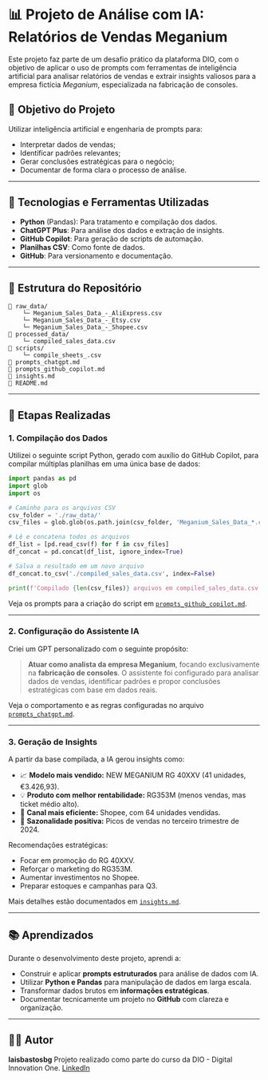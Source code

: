 # 📊 Projeto de Análise com IA: Relatórios de Vendas Meganium

Este projeto faz parte de um desafio prático da plataforma DIO, com o objetivo de aplicar o uso de prompts com ferramentas de inteligência artificial para analisar relatórios de vendas e extrair insights valiosos para a empresa fictícia *Meganium*, especializada na fabricação de consoles.

## 🚀 Objetivo do Projeto

Utilizar inteligência artificial e engenharia de prompts para:

* Interpretar dados de vendas;
* Identificar padrões relevantes;
* Gerar conclusões estratégicas para o negócio;
* Documentar de forma clara o processo de análise.

---

## 🧠 Tecnologias e Ferramentas Utilizadas

* **Python** (Pandas): Para tratamento e compilação dos dados.
* **ChatGPT Plus**: Para análise dos dados e extração de insights.
* **GitHub Copilot**: Para geração de scripts de automação.
* **Planilhas CSV**: Como fonte de dados.
* **GitHub**: Para versionamento e documentação.

---

## 📂 Estrutura do Repositório

```
📁 raw_data/
    └─ Meganium_Sales_Data_-_AliExpress.csv
    └─ Meganium_Sales_Data_-_Etsy.csv
    └─ Meganium_Sales_Data_-_Shopee.csv
📁 processed_data/
    └─ compiled_sales_data.csv
📁 scripts/
    └─ compile_sheets_.csv
📄 prompts_chatgpt.md
📄 prompts_github_copilot.md
📄 insights.md
📄 README.md
```

---

## 📌 Etapas Realizadas

### 1. Compilação dos Dados

Utilizei o seguinte script Python, gerado com auxílio do GitHub Copilot, para compilar múltiplas planilhas em uma única base de dados:

```python
import pandas as pd
import glob
import os

# Caminho para os arquivos CSV
csv_folder = './raw_data/'
csv_files = glob.glob(os.path.join(csv_folder, 'Meganium_Sales_Data_*.csv'))

# Lê e concatena todos os arquivos
df_list = [pd.read_csv(f) for f in csv_files]
df_concat = pd.concat(df_list, ignore_index=True)

# Salva o resultado em um novo arquivo
df_concat.to_csv('./compiled_sales_data.csv', index=False)

print(f'Compilado {len(csv_files)} arquivos em compiled_sales_data.csv')
```

Veja os prompts para a criação do script em [`prompts_github_copilot.md`](prompts_github_copilot.md).

---

### 2. Configuração do Assistente IA

Criei um GPT personalizado com o seguinte propósito:

> **Atuar como analista da empresa Meganium**, focando exclusivamente na **fabricação de consoles**. O assistente foi configurado para analisar dados de vendas, identificar padrões e propor conclusões estratégicas com base em dados reais.

Veja o comportamento e as regras configuradas no arquivo [`prompts_chatgpt.md`](prompts_chatgpt.md).

---

### 3. Geração de Insights

A partir da base compilada, a IA gerou insights como:

* 📈 **Modelo mais vendido:** NEW MEGANIUM RG 40XXV (41 unidades, €3.426,93).
* 💡 **Produto com melhor rentabilidade:** RG353M (menos vendas, mas ticket médio alto).
* 🛒 **Canal mais eficiente:** Shopee, com 64 unidades vendidas.
* 📆 **Sazonalidade positiva:** Picos de vendas no terceiro trimestre de 2024.

Recomendações estratégicas:

* Focar em promoção do RG 40XXV.
* Reforçar o marketing do RG353M.
* Aumentar investimentos no Shopee.
* Preparar estoques e campanhas para Q3.

Mais detalhes estão documentados em [`insights.md`](insights.md).

---

## 📚 Aprendizados

Durante o desenvolvimento deste projeto, aprendi a:

* Construir e aplicar **prompts estruturados** para análise de dados com IA.
* Utilizar **Python e Pandas** para manipulação de dados em larga escala.
* Transformar dados brutos em **informações estratégicas**.
* Documentar tecnicamente um projeto no **GitHub** com clareza e organização.

---

## 🧑‍💻 Autor

**laisbastosbg**
Projeto realizado como parte do curso da DIO - Digital Innovation One.
[LinkedIn](https://www.linkedin.com/in/lais-godinho/)

